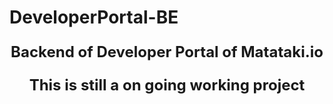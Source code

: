 # DeveloperPortal-BE
<p align="center" style="font-size: 1.5rem; font-weight:700;">Backend of Developer Portal of Matataki.io</p>
<p align="center" style="font-size: 1.5rem; font-weight:700;">This is still a on going working project</p>

